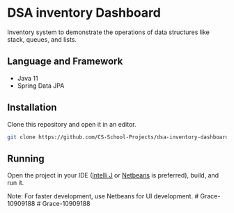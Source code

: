 # DSA inventory Dashboard
Inventory system to demonstrate the operations of data structures like stack, queues, and lists.

## Language and Framework
- Java 11
- Spring Data JPA

## Installation

Clone this repository and open it in an editor.

```bash
git clone https://github.com/CS-School-Projects/dsa-inventory-dashboard.git
```

## Running
Open the project in your IDE ([Intelli J](https://www.jetbrains.com/idea/download/) or [Netbeans](https://netbeans.apache.org/download/nb13/nb13.html) is preferred), build, and run it.

Note: For faster development, use Netbeans for UI development.
#   G r a c e - 1 0 9 0 9 1 8 8  
 #   G r a c e - 1 0 9 0 9 1 8 8  
 